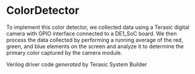 # ColorDetector
To implement this color detector, we collected data using a Terasic digital camera with GPIO interface connected to a DE1_SoC board. We then process the data collected by performing a running average of the red, green, and blue elements on the screen and analyze it to determine the primary color captured by the camera module.

Verilog driver code *generated* by Terasic System Builder
